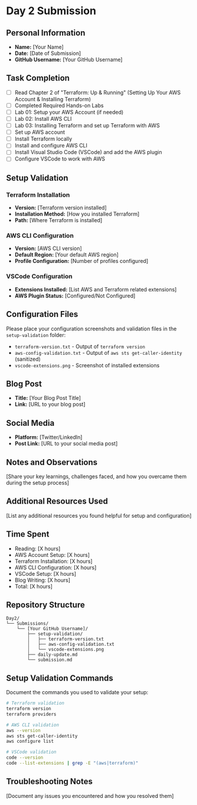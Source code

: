 # Day 2 Submission

## Personal Information
- **Name:** [Your Name]
- **Date:** [Date of Submission]
- **GitHub Username:** [Your GitHub Username]

## Task Completion
- [ ] Read Chapter 2 of "Terraform: Up & Running" (Setting Up Your AWS Account & Installing Terraform)
- [ ] Completed Required Hands-on Labs
- [ ] Lab 01: Setup your AWS Account (if needed)
- [ ] Lab 02: Install AWS CLI
- [ ] Lab 03: Installing Terraform and set up Terraform with AWS
- [ ] Set up AWS account
- [ ] Install Terraform locally
- [ ] Install and configure AWS CLI
- [ ] Install Visual Studio Code (VSCode) and add the AWS plugin
- [ ] Configure VSCode to work with AWS

## Setup Validation

### Terraform Installation
- **Version:** [Terraform version installed]
- **Installation Method:** [How you installed Terraform]
- **Path:** [Where Terraform is installed]

### AWS CLI Configuration
- **Version:** [AWS CLI version]
- **Default Region:** [Your default AWS region]
- **Profile Configuration:** [Number of profiles configured]

### VSCode Configuration
- **Extensions Installed:** [List AWS and Terraform related extensions]
- **AWS Plugin Status:** [Configured/Not Configured]

## Configuration Files
Please place your configuration screenshots and validation files in the `setup-validation` folder:
- `terraform-version.txt` - Output of `terraform version`
- `aws-config-validation.txt` - Output of `aws sts get-caller-identity` (sanitized)
- `vscode-extensions.png` - Screenshot of installed extensions

## Blog Post
- **Title:** [Your Blog Post Title]
- **Link:** [URL to your blog post]

## Social Media
- **Platform:** [Twitter/LinkedIn]
- **Post Link:** [URL to your social media post]

## Notes and Observations
[Share your key learnings, challenges faced, and how you overcame them during the setup process]

## Additional Resources Used
[List any additional resources you found helpful for setup and configuration]

## Time Spent
- Reading: [X hours]
- AWS Account Setup: [X hours]
- Terraform Installation: [X hours]
- AWS CLI Configuration: [X hours]
- VSCode Setup: [X hours]
- Blog Writing: [X hours]
- Total: [X hours]

## Repository Structure
```
Day2/
└── Submissions/
    └── [Your GitHub Username]/
        ├── setup-validation/
        │   ├── terraform-version.txt
        │   ├── aws-config-validation.txt
        │   └── vscode-extensions.png
        ├── daily-update.md
        └── submission.md
```

## Setup Validation Commands
Document the commands you used to validate your setup:

```bash
# Terraform validation
terraform version
terraform providers

# AWS CLI validation  
aws --version
aws sts get-caller-identity
aws configure list

# VSCode validation
code --version
code --list-extensions | grep -E "(aws|terraform)"
```

## Troubleshooting Notes
[Document any issues you encountered and how you resolved them] 



